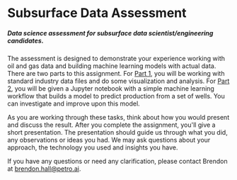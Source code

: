 # Subsurface Data Assessment
##### Data science assessment for subsurface data scientist/engineering candidates.

The assessment is designed to demonstrate your experience working with oil and gas data and building machine learning models with actual data.  There are two parts to this assignment.  For [Part 1](notebooks/Part1-Data.ipynb), you will be working with standard industry data files and do some visualization and analysis.  For [Part 2](notebooks/Part2-ipynb), you will be given a Jupyter notebook with a simple machine learning workflow that builds a model to predict production from a set of wells.  You can investigate and improve upon this model.

As you are working through these tasks, think about how you would present and discuss the result.  After you complete the assignment, you'll give a short presentation.  The presentation should guide us through what you did, any observations or ideas you had.  We may ask questions about your approach, the technology you used and insights you have.   

If you have any questions or need any clarification, please contact Brendon at <brendon.hall@petro.ai>.

 